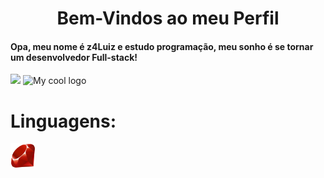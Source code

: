 <h1 align="center">Bem-Vindos ao meu Perfil</h1>
<h4>Opa, meu nome é z4Luiz e estudo programação, meu sonho é se tornar um desenvolvedor Full-stack!</h4>

<img src="https://github-readme-stats.vercel.app/api?username=z4Luiz&theme=great-gatsby&show_icons=true">
<img src="https://github-readme-stats.vercel.app/api/top-langs/?username=z4Luiz&hide=html,css,javascript&layout=compact&theme=great-gatsby" alt="My cool logo"/>

<h1>Linguagens:</h1>
<p align="left"><img src="https://raw.githubusercontent.com/devicons/devicon/master/icons/ruby/ruby-original.svg" alt="ruby" width="40" height="40"/></p>
